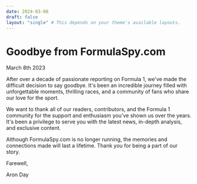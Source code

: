 ```yaml
---
date: 2024-03-08
draft: false
layout: "single" # This depends on your theme's available layouts.
---
```


# Goodbye from FormulaSpy.com

March 8th 2023

After over a decade of passionate reporting on Formula 1, we've made the difficult decision to say goodbye. It's been an incredible journey filled with unforgettable moments, thrilling races, and a community of fans who share our love for the sport.

We want to thank all of our readers, contributors, and the Formula 1 community for the support and enthusiasm you've shown us over the years. It's been a privilege to serve you with the latest news, in-depth analysis, and exclusive content.

Although FormulaSpy.com is no longer running, the memories and connections made will last a lifetime. Thank you for being a part of our story.

Farewell,

Aron Day


